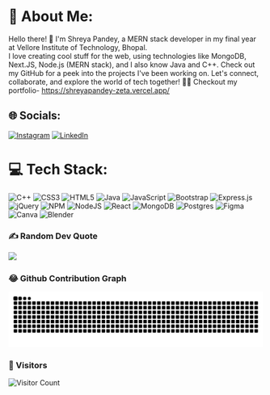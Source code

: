 # 💫 About Me:
Hello there! 👋 I'm Shreya Pandey, a MERN stack developer in my final year at Vellore Institute of Technology, Bhopal. <br>I love creating cool stuff for the web, using technologies like MongoDB, Next.JS, Node.js (MERN stack), and I also know Java and C++. Check out my GitHub for a peek into the projects I've been working on. Let's connect, collaborate, and explore the world of tech together! 🚀✨
Checkout my portfolio- https://shreyapandey-zeta.vercel.app/

## 🌐 Socials:
[![Instagram](https://img.shields.io/badge/Instagram-%23E4405F.svg?logo=Instagram&logoColor=white)](https://instagram.com/unfuck_u__) [![LinkedIn](https://img.shields.io/badge/LinkedIn-%230077B5.svg?logo=linkedin&logoColor=white)](https://www.linkedin.com/in/shreya-pandey-583556228/) 

# 💻 Tech Stack:
![C++](https://img.shields.io/badge/c++-%2300599C.svg?style=for-the-badge&logo=c%2B%2B&logoColor=white) ![CSS3](https://img.shields.io/badge/css3-%231572B6.svg?style=for-the-badge&logo=css3&logoColor=white) ![HTML5](https://img.shields.io/badge/html5-%23E34F26.svg?style=for-the-badge&logo=html5&logoColor=white) ![Java](https://img.shields.io/badge/java-%23ED8B00.svg?style=for-the-badge&logo=openjdk&logoColor=white) ![JavaScript](https://img.shields.io/badge/javascript-%23323330.svg?style=for-the-badge&logo=javascript&logoColor=%23F7DF1E) ![Bootstrap](https://img.shields.io/badge/bootstrap-%238511FA.svg?style=for-the-badge&logo=bootstrap&logoColor=white) ![Express.js](https://img.shields.io/badge/express.js-%23404d59.svg?style=for-the-badge&logo=express&logoColor=%2361DAFB) ![jQuery](https://img.shields.io/badge/jquery-%230769AD.svg?style=for-the-badge&logo=jquery&logoColor=white) ![NPM](https://img.shields.io/badge/NPM-%23CB3837.svg?style=for-the-badge&logo=npm&logoColor=white) ![NodeJS](https://img.shields.io/badge/node.js-6DA55F?style=for-the-badge&logo=node.js&logoColor=white)  ![React](https://img.shields.io/badge/react-%2320232a.svg?style=for-the-badge&logo=react&logoColor=%2361DAFB) ![MongoDB](https://img.shields.io/badge/MongoDB-%234ea94b.svg?style=for-the-badge&logo=mongodb&logoColor=white) ![Postgres](https://img.shields.io/badge/postgres-%23316192.svg?style=for-the-badge&logo=postgresql&logoColor=white) ![Figma](https://img.shields.io/badge/figma-%23F24E1E.svg?style=for-the-badge&logo=figma&logoColor=white) ![Canva](https://img.shields.io/badge/Canva-%2300C4CC.svg?style=for-the-badge&logo=Canva&logoColor=white) ![Blender](https://img.shields.io/badge/blender-%23F5792A.svg?style=for-the-badge&logo=blender&logoColor=white)

### ✍️ Random Dev Quote
![](https://quotes-github-readme.vercel.app/api?type=horizontal&theme=radical)

### 😂 Github Contribution Graph
<picture>
  <source media="(prefers-color-scheme: dark)" srcset="https://raw.githubusercontent.com/shreyapandeeyy/shreyapandeeyy/output/github-contribution-grid-snake-dark.svg">
  <source media="(prefers-color-scheme: light)" srcset="https://raw.githubusercontent.com/shreyapandeeyy/shreyapandeeyy/output/github-contribution-grid-snake.svg">
  <img alt="github contribution grid snake animation" src="https://raw.githubusercontent.com/shreyapandeeyy/shreyapandeeyy/output/github-contribution-grid-snake.svg">
</picture>

### 🥰 Visitors
![Visitor Count](https://profile-counter.glitch.me/shreyapandeeyy/count.svg)
